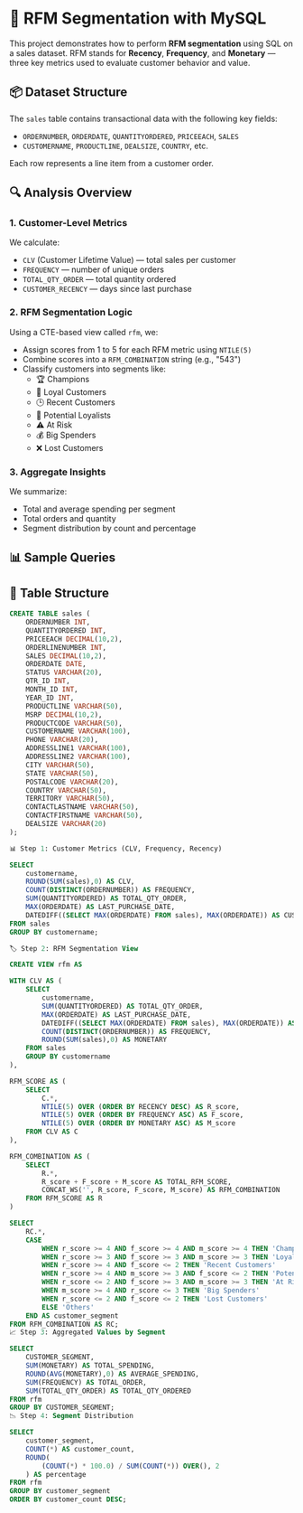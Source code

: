# 🧠 RFM Segmentation with MySQL

This project demonstrates how to perform **RFM segmentation** using SQL on a sales dataset. RFM stands for **Recency**, **Frequency**, and **Monetary** — three key metrics used to evaluate customer behavior and value.

## 📦 Dataset Structure

The `sales` table contains transactional data with the following key fields:

- `ORDERNUMBER`, `ORDERDATE`, `QUANTITYORDERED`, `PRICEEACH`, `SALES`
- `CUSTOMERNAME`, `PRODUCTLINE`, `DEALSIZE`, `COUNTRY`, etc.

Each row represents a line item from a customer order.

## 🔍 Analysis Overview

### 1. **Customer-Level Metrics**
We calculate:
- `CLV` (Customer Lifetime Value) — total sales per customer
- `FREQUENCY` — number of unique orders
- `TOTAL_QTY_ORDER` — total quantity ordered
- `CUSTOMER_RECENCY` — days since last purchase

### 2. **RFM Segmentation Logic**
Using a CTE-based view called `rfm`, we:
- Assign scores from 1 to 5 for each RFM metric using `NTILE(5)`
- Combine scores into a `RFM_COMBINATION` string (e.g., "543")
- Classify customers into segments like:
  - 🏆 Champions
  - 💎 Loyal Customers
  - 🕒 Recent Customers
  - 🌱 Potential Loyalists
  - ⚠️ At Risk
  - 💰 Big Spenders
  - ❌ Lost Customers

### 3. **Aggregate Insights**
We summarize:
- Total and average spending per segment
- Total orders and quantity
- Segment distribution by count and percentage

## 📊 Sample Queries

## 📂 Table Structure

```sql
CREATE TABLE sales (
    ORDERNUMBER INT,
    QUANTITYORDERED INT,
    PRICEEACH DECIMAL(10,2),
    ORDERLINENUMBER INT,
    SALES DECIMAL(10,2),
    ORDERDATE DATE,
    STATUS VARCHAR(20),
    QTR_ID INT,
    MONTH_ID INT,
    YEAR_ID INT,
    PRODUCTLINE VARCHAR(50),
    MSRP DECIMAL(10,2),
    PRODUCTCODE VARCHAR(50),
    CUSTOMERNAME VARCHAR(100),
    PHONE VARCHAR(20),
    ADDRESSLINE1 VARCHAR(100),
    ADDRESSLINE2 VARCHAR(100),
    CITY VARCHAR(50),
    STATE VARCHAR(50),
    POSTALCODE VARCHAR(20),
    COUNTRY VARCHAR(50),
    TERRITORY VARCHAR(50),
    CONTACTLASTNAME VARCHAR(50),
    CONTACTFIRSTNAME VARCHAR(50),
    DEALSIZE VARCHAR(20)
);

📊 Step 1: Customer Metrics (CLV, Frequency, Recency)

SELECT
    customername,
    ROUND(SUM(sales),0) AS CLV,
    COUNT(DISTINCT(ORDERNUMBER)) AS FREQUENCY,
    SUM(QUANTITYORDERED) AS TOTAL_QTY_ORDER,
    MAX(ORDERDATE) AS LAST_PURCHASE_DATE,
    DATEDIFF((SELECT MAX(ORDERDATE) FROM sales), MAX(ORDERDATE)) AS CUSTOMER_RECENCY
FROM sales
GROUP BY customername;

🏷️ Step 2: RFM Segmentation View

CREATE VIEW rfm AS

WITH CLV AS (
    SELECT
        customername,
        SUM(QUANTITYORDERED) AS TOTAL_QTY_ORDER,
        MAX(ORDERDATE) AS LAST_PURCHASE_DATE,
        DATEDIFF((SELECT MAX(ORDERDATE) FROM sales), MAX(ORDERDATE)) AS RECENCY,
        COUNT(DISTINCT(ORDERNUMBER)) AS FREQUENCY,
        ROUND(SUM(sales),0) AS MONETARY
    FROM sales
    GROUP BY customername
),

RFM_SCORE AS (
    SELECT
        C.*,
        NTILE(5) OVER (ORDER BY RECENCY DESC) AS R_score,
        NTILE(5) OVER (ORDER BY FREQUENCY ASC) AS F_score,
        NTILE(5) OVER (ORDER BY MONETARY ASC) AS M_score
    FROM CLV AS C
),

RFM_COMBINATION AS (
    SELECT
        R.*,
        R_score + F_score + M_score AS TOTAL_RFM_SCORE,
        CONCAT_WS('', R_score, F_score, M_score) AS RFM_COMBINATION
    FROM RFM_SCORE AS R
)

SELECT 
    RC.*,
    CASE  
        WHEN r_score >= 4 AND f_score >= 4 AND m_score >= 4 THEN 'Champions'
        WHEN r_score >= 3 AND f_score >= 3 AND m_score >= 3 THEN 'Loyal Customers'
        WHEN r_score >= 4 AND f_score <= 2 THEN 'Recent Customers'
        WHEN r_score >= 4 AND m_score >= 3 AND f_score <= 2 THEN 'Potential Loyalists'
        WHEN r_score <= 2 AND f_score >= 3 AND m_score >= 3 THEN 'At Risk'
        WHEN m_score >= 4 AND r_score <= 3 THEN 'Big Spenders'
        WHEN r_score <= 2 AND f_score <= 2 THEN 'Lost Customers'
        ELSE 'Others'
    END AS customer_segment
FROM RFM_COMBINATION AS RC;
📈 Step 3: Aggregated Values by Segment

SELECT
    CUSTOMER_SEGMENT,
    SUM(MONETARY) AS TOTAL_SPENDING,
    ROUND(AVG(MONETARY),0) AS AVERAGE_SPENDING,
    SUM(FREQUENCY) AS TOTAL_ORDER,
    SUM(TOTAL_QTY_ORDER) AS TOTAL_QTY_ORDERED
FROM rfm
GROUP BY CUSTOMER_SEGMENT;
📉 Step 4: Segment Distribution

SELECT
    customer_segment,
    COUNT(*) AS customer_count,
    ROUND(
        (COUNT(*) * 100.0) / SUM(COUNT(*)) OVER(), 2
    ) AS percentage
FROM rfm
GROUP BY customer_segment
ORDER BY customer_count DESC;
